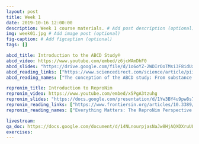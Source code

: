 ```yaml
---
layout: post
title: Week 1
date: 2019-10-16 12:00:00
description: Week 1 course materials. # Add post description (optional)
img: week01.jpg # Add image post (optional)
fig-caption: # Add figcaption (optional)
tags: []

abcd_title: Introduction to the ABCD Study®
abcd_video: https://www.youtube.com/embed/z6jcWAmDhF0
abcd_slides: "https://drive.google.com/file/d/1o6oYZ-2WDIrOoTMsi3F8idUxed3aZStm/view?usp=sharing"
abcd_reading_links: ["https://www.sciencedirect.com/science/article/pii/S1878929317300725", "https://www.sciencedirect.com/science/article/pii/S1878929317301883", "https://www.sciencedirect.com/science/article/pii/S1878929317302268"]
abcd_reading_names: ["The conception of the ABCD study: From substance use to a broad NIH collaboration", "Introduction (Developmental Cognitive Neuroscience)", "A description of the ABCD organizational structure and communication framework"]

repronim_title: Introduction to ReproNim
repronim_video: https://www.youtube.com/embed/x5PgA3tzuhg
repronim_slides: "https://docs.google.com/presentation/d/1Yw3BY4u9pw8s7be9K6zeCFcUAZ430kQoe5_m0-ooFUw/edit?usp=sharing"
repronim_reading_links: ["https://www.frontiersin.org/articles/10.3389/fninf.2019.00001/full", "https://www.nature.com/articles/s41562-016-0021"]
repronim_reading_names: ["Everything Matters: The ReproNim Perspective on Reproducible Neuroimaging", "A manifesto for reproducible science"]

livestream:
qa_doc: https://docs.google.com/document/d/14NLnourpjasNaJw8HjAQXDXruULLYN4NK-yNzY0K1Xo/edit?usp=sharing
exercises:
---
```

